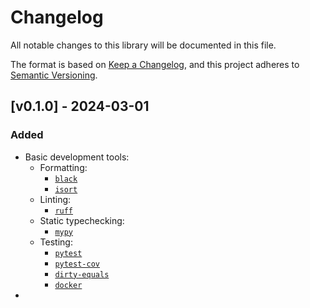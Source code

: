 # Changelog

All notable changes to this library will be documented in this file.

The format is based on [Keep a Changelog](https://keepachangelog.com/en/1.0.0/),
and this project adheres to [Semantic Versioning](https://semver.org/spec/v2.0.0.html).

## [v0.1.0] - 2024-03-01

### Added
- Basic development tools:
  - Formatting:
    - [`black`](https://github.com/psf/black)
    - [`isort`](https://github.com/PyCQA/isort)
  - Linting:
    - [`ruff`](https://github.com/astral-sh/ruff)
  - Static typechecking:
    - [`mypy`](https://github.com/python/mypy)
  - Testing:
    - [`pytest`](https://github.com/pytest-dev/pytest)
    - [`pytest-cov`](https://github.com/pytest-dev/pytest-cov)
    - [`dirty-equals`](https://github.com/samuelcolvin/dirty-equals)
    - [`docker`](https://github.com/docker/docker-py/)
- 
